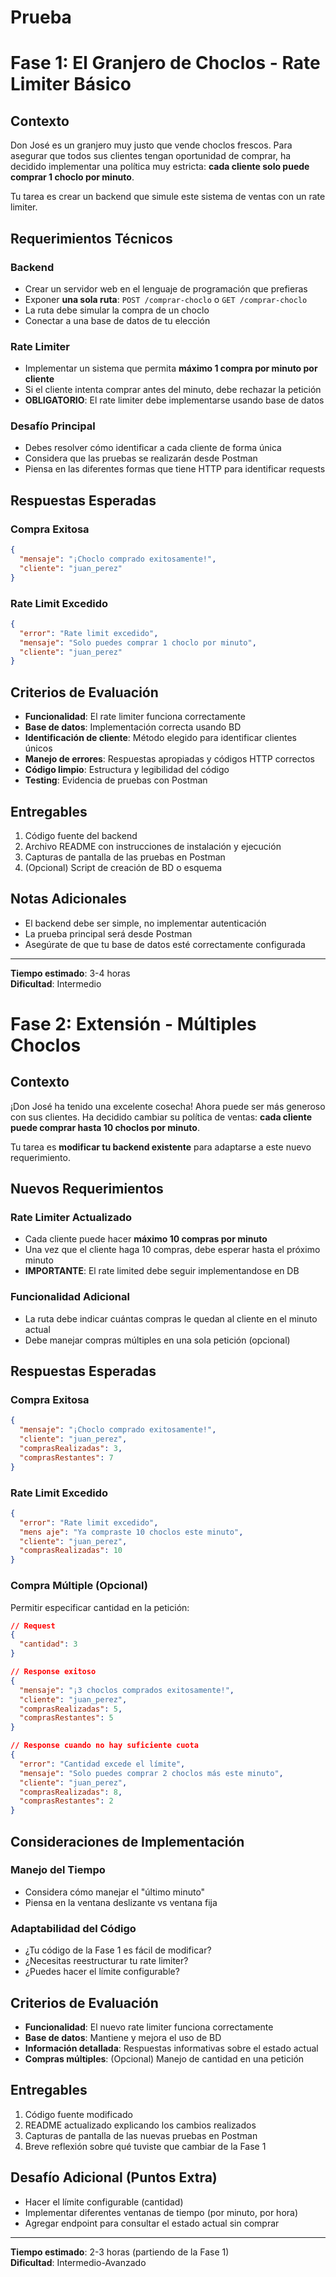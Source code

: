 # Prueba
# Fase 1: El Granjero de Choclos - Rate Limiter Básico

## Contexto
Don José es un granjero muy justo que vende choclos frescos. Para asegurar que todos sus clientes tengan oportunidad de comprar, ha decidido implementar una política muy estricta: **cada cliente solo puede comprar 1 choclo por minuto**.

Tu tarea es crear un backend que simule este sistema de ventas con un rate limiter.

## Requerimientos Técnicos

### Backend
- Crear un servidor web en el lenguaje de programación que prefieras
- Exponer **una sola ruta**: `POST /comprar-choclo` o `GET /comprar-choclo`
- La ruta debe simular la compra de un choclo
- Conectar a una base de datos de tu elección

### Rate Limiter
- Implementar un sistema que permita **máximo 1 compra por minuto por cliente**
- Si el cliente intenta comprar antes del minuto, debe rechazar la petición
- **OBLIGATORIO**: El rate limiter debe implementarse usando base de datos

### Desafío Principal
- Debes resolver cómo identificar a cada cliente de forma única
- Considera que las pruebas se realizarán desde Postman
- Piensa en las diferentes formas que tiene HTTP para identificar requests

## Respuestas Esperadas

### Compra Exitosa
```json
{
  "mensaje": "¡Choclo comprado exitosamente!",
  "cliente": "juan_perez"
}
```

### Rate Limit Excedido
```json
{
  "error": "Rate limit excedido",
  "mensaje": "Solo puedes comprar 1 choclo por minuto",
  "cliente": "juan_perez"
}
```

## Criterios de Evaluación
- **Funcionalidad**: El rate limiter funciona correctamente
- **Base de datos**: Implementación correcta usando BD
- **Identificación de cliente**: Método elegido para identificar clientes únicos
- **Manejo de errores**: Respuestas apropiadas y códigos HTTP correctos
- **Código limpio**: Estructura y legibilidad del código
- **Testing**: Evidencia de pruebas con Postman

## Entregables
1. Código fuente del backend
2. Archivo README con instrucciones de instalación y ejecución
3. Capturas de pantalla de las pruebas en Postman
4. (Opcional) Script de creación de BD o esquema

## Notas Adicionales
- El backend debe ser simple, no implementar autenticación
- La prueba principal será desde Postman
- Asegúrate de que tu base de datos esté correctamente configurada

---
**Tiempo estimado**: 3-4 horas  
**Dificultad**: Intermedio

# Fase 2: Extensión - Múltiples Choclos

## Contexto
¡Don José ha tenido una excelente cosecha! Ahora puede ser más generoso con sus clientes. Ha decidido cambiar su política de ventas: **cada cliente puede comprar hasta 10 choclos por minuto**.

Tu tarea es **modificar tu backend existente** para adaptarse a este nuevo requerimiento.

## Nuevos Requerimientos

### Rate Limiter Actualizado
- Cada cliente puede hacer **máximo 10 compras por minuto**
- Una vez que el cliente haga 10 compras, debe esperar hasta el próximo minuto
- **IMPORTANTE**: El rate limited debe seguir implementandose en DB

### Funcionalidad Adicional
- La ruta debe indicar cuántas compras le quedan al cliente en el minuto actual
- Debe manejar compras múltiples en una sola petición (opcional)

## Respuestas Esperadas

### Compra Exitosa
```json
{
  "mensaje": "¡Choclo comprado exitosamente!",
  "cliente": "juan_perez",
  "comprasRealizadas": 3,
  "comprasRestantes": 7
}
```

### Rate Limit Excedido
```json
{
  "error": "Rate limit excedido",
  "mens aje": "Ya compraste 10 choclos este minuto",
  "cliente": "juan_perez", 
  "comprasRealizadas": 10
}
```

### Compra Múltiple (Opcional)
Permitir especificar cantidad en la petición:
```json
// Request
{
  "cantidad": 3
}

// Response exitoso
{
  "mensaje": "¡3 choclos comprados exitosamente!",
  "cliente": "juan_perez",
  "comprasRealizadas": 5,
  "comprasRestantes": 5
}

// Response cuando no hay suficiente cuota
{
  "error": "Cantidad excede el límite",
  "mensaje": "Solo puedes comprar 2 choclos más este minuto",
  "cliente": "juan_perez",
  "comprasRealizadas": 8,
  "comprasRestantes": 2
}
```

## Consideraciones de Implementación

### Manejo del Tiempo
- Considera cómo manejar el "último minuto"
- Piensa en la ventana deslizante vs ventana fija

### Adaptabilidad del Código
- ¿Tu código de la Fase 1 es fácil de modificar?
- ¿Necesitas reestructurar tu rate limiter?
- ¿Puedes hacer el límite configurable?

## Criterios de Evaluación
- **Funcionalidad**: El nuevo rate limiter funciona correctamente
- **Base de datos**: Mantiene y mejora el uso de BD
- **Información detallada**: Respuestas informativas sobre el estado actual
- **Compras múltiples**: (Opcional) Manejo de cantidad en una petición

## Entregables
1. Código fuente modificado
2. README actualizado explicando los cambios realizados
3. Capturas de pantalla de las nuevas pruebas en Postman
4. Breve reflexión sobre qué tuviste que cambiar de la Fase 1

## Desafío Adicional (Puntos Extra)
- Hacer el límite configurable (cantidad)
- Implementar diferentes ventanas de tiempo (por minuto, por hora)
- Agregar endpoint para consultar el estado actual sin comprar

---
**Tiempo estimado**: 2-3 horas (partiendo de la Fase 1)  
**Dificultad**: Intermedio-Avanzado